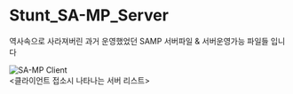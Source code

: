 # Stunt_SA-MP_Server

역사속으로 사라져버린 과거 운영했었던 SAMP 서버파일 & 서버운영가능 파일들 입니다 

![SA-MP Client](https://user-images.githubusercontent.com/45617447/99140213-0c11da80-2683-11eb-9d0e-2777519b0c46.jpg)
<br>
<클라이언트 접소시 나타나는 서버 리스트>

